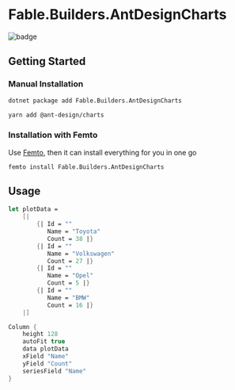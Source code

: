 # Fable.Builders.AntDesignCharts

<img src="https://buildstats.info/nuget/Fable.Builders.AntDesignCharts" alt="badge"/>

## Getting Started

### Manual Installation

```bash
dotnet package add Fable.Builders.AntDesignCharts
```

```bash
yarn add @ant-design/charts
```

### Installation with Femto

Use [Femto](https://github.com/Zaid-Ajaj/Femto), then it can install everything for you in one go
```
femto install Fable.Builders.AntDesignCharts
```

## Usage

```fsharp
let plotData =
    [| 
        {| Id = ""
           Name = "Toyota"
           Count = 38 |}
        {| Id = ""
           Name = "Volkswagen"
           Count = 27 |}
        {| Id = ""
           Name = "Opel"
           Count = 5 |}
        {| Id = ""
           Name = "BMW"
           Count = 16 |}
    |]

Column {
    height 128
    autoFit true
    data plotData
    xField "Name"
    yField "Count"
    seriesField "Name"
}
```
